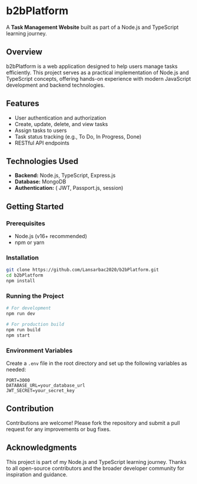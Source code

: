 # b2bPlatform 

A **Task Management Website** built as part of a Node.js and TypeScript learning journey.

## Overview

b2bPlatform is a web application designed to help users manage tasks efficiently. This project serves as a practical implementation of Node.js and TypeScript concepts, offering hands-on experience with modern JavaScript development and backend technologies.

## Features

- User authentication and authorization
- Create, update, delete, and view tasks
- Assign tasks to users
- Task status tracking (e.g., To Do, In Progress, Done)
- RESTful API endpoints

## Technologies Used

- **Backend:** Node.js, TypeScript, Express.js
- **Database:** MongoDB 
- **Authentication:** ( JWT, Passport.js, session)

## Getting Started

### Prerequisites

- Node.js (v16+ recommended)
- npm or yarn

### Installation

```bash
git clone https://github.com/Lansarbac2020/b2bPlatform.git
cd b2bPlatform
npm install
```

### Running the Project

```bash
# For development
npm run dev

# For production build
npm run build
npm start
```

### Environment Variables

Create a `.env` file in the root directory and set up the following variables as needed:

```
PORT=3000
DATABASE_URL=your_database_url
JWT_SECRET=your_secret_key
```

## Contribution

Contributions are welcome! Please fork the repository and submit a pull request for any improvements or bug fixes.

## Acknowledgments

This project is part of my Node.js and TypeScript learning journey. Thanks to all open-source contributors and the broader developer community for inspiration and guidance.
